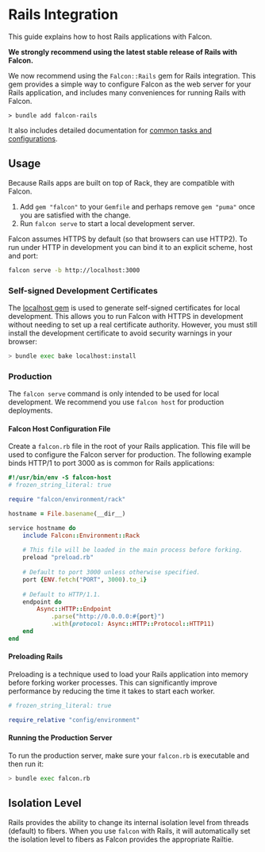 # Rails Integration

This guide explains how to host Rails applications with Falcon.

**We strongly recommend using the latest stable release of Rails with Falcon.**

We now recommend using the `Falcon::Rails` gem for Rails integration. This gem provides a simple way to configure Falcon as the web server for your Rails application, and includes many conveniences for running Rails with Falcon.

~~~
> bundle add falcon-rails
~~~

It also includes detailed documentation for [common tasks and configurations](https://socketry.github.io/falcon-rails/).

## Usage

Because Rails apps are built on top of Rack, they are compatible with Falcon.

1. Add `gem "falcon"` to your `Gemfile` and perhaps remove `gem "puma"` once you are satisfied with the change.
2. Run `falcon serve` to start a local development server.

Falcon assumes HTTPS by default (so that browsers can use HTTP2). To run under HTTP in development you can bind it to an explicit scheme, host and port:

~~~ bash
falcon serve -b http://localhost:3000
~~~

### Self-signed Development Certificates

The [localhost gem](https://github.com/socketry/localhost) is used to generate self-signed certificates for local development. This allows you to run Falcon with HTTPS in development without needing to set up a real certificate authority. However, you must still install the development certificate to avoid security warnings in your browser:

~~~bash
> bundle exec bake localhost:install
~~~

### Production

The `falcon serve` command is only intended to be used for local development. We recommend you use `falcon host` for production deployments.

#### Falcon Host Configuration File

Create a `falcon.rb` file in the root of your Rails application. This file will be used to configure the Falcon server for production. The following example binds HTTP/1 to port 3000 as is common for Rails applications:

~~~ ruby
#!/usr/bin/env -S falcon-host
# frozen_string_literal: true

require "falcon/environment/rack"

hostname = File.basename(__dir__)

service hostname do
	include Falcon::Environment::Rack
	
	# This file will be loaded in the main process before forking.
	preload "preload.rb"
	
	# Default to port 3000 unless otherwise specified.
	port {ENV.fetch("PORT", 3000).to_i}
	
	# Default to HTTP/1.1.
	endpoint do
		Async::HTTP::Endpoint
			.parse("http://0.0.0.0:#{port}")
			.with(protocol: Async::HTTP::Protocol::HTTP11)
	end
end
~~~

#### Preloading Rails

Preloading is a technique used to load your Rails application into memory before forking worker processes. This can significantly improve performance by reducing the time it takes to start each worker.

~~~ ruby
# frozen_string_literal: true

require_relative "config/environment"
~~~

#### Running the Production Server

To run the production server, make sure your `falcon.rb` is executable and then run it:

~~~ bash
> bundle exec falcon.rb
~~~

## Isolation Level

Rails provides the ability to change its internal isolation level from threads (default) to fibers. When you use `falcon` with Rails, it will automatically set the isolation level to fibers as Falcon provides the appropriate Railtie.

